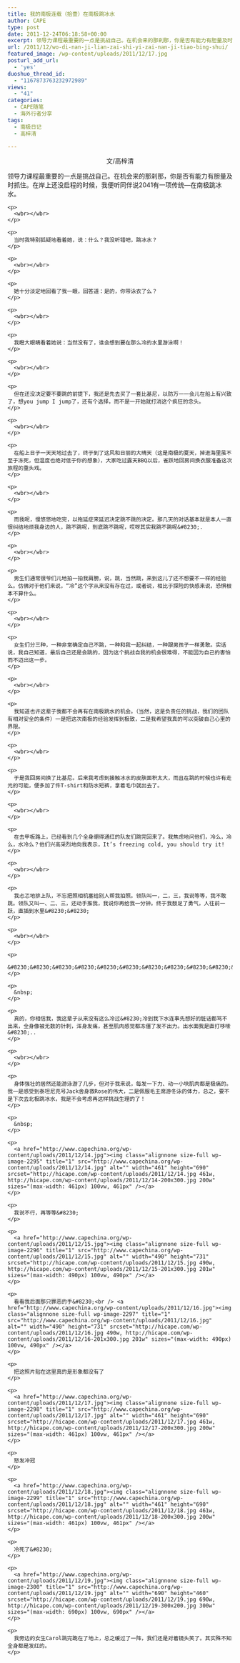 ```yaml
---
title: 我的南极连载（拾壹）在南极跳冰水
author: CAPE
type: post
date: 2011-12-24T06:18:58+00:00
excerpt: 领导力课程最重要的一点是挑战自己。在机会来的那刹那，你是否有能力有胆量及时抓住。在岸上还没启程的时候，我便听同伴说2041有一项传统---在南极跳冰水。
url: /2011/12/wo-di-nan-ji-lian-zai-shi-yi-zai-nan-ji-tiao-bing-shui/
featured_image: /wp-content/uploads/2011/12/17.jpg
posturl_add_url:
  - 'yes'
duoshuo_thread_id:
  - "1167873763232972989"
views:
  - "41"
categories:
  - CAPE随笔
  - 海外行者分享
tags:
  - 南极日记
  - 高梓清

---
```

<p style="text-align: center;">
  文/高梓清
</p>

<p style="text-align: center;">
  <p style="text-align: center;">
    <p>
      领导力课程最重要的一点是挑战自己。在机会来的那刹那，你是否有能力有胆量及时抓住。在岸上还没启程的时候，我便听同伴说2041有一项传统&#8212;在南极跳冰水。
    </p>
    
    <p>
      <wbr></wbr>
    </p>
    
    <p>
      当时我特别狐疑地看着她，说：什么？我没听错吧，跳冰水？
    </p>
    
    <p>
      <wbr></wbr>
    </p>
    
    <p>
      她十分淡定地回看了我一眼，回答道：是的，你带泳衣了么？
    </p>
    
    <p>
      <wbr></wbr>
    </p>
    
    <p>
      我瞪大眼睛看着她说：当然没有了，谁会想到要在那么冷的水里游泳啊！
    </p>
    
    <p>
      <wbr></wbr>
    </p>
    
    <p>
      但在还没决定要不要跳的前提下，我还是先去买了一套比基尼，以防万一一会儿在船上有兴致了，想you jump I jump了，还有个选择，而不是一开始就打消这个疯狂的念头。
    </p>
    
    <p>
      <wbr></wbr>
    </p>
    
    <p>
      在船上日子一天天地过去了，终于到了这风和日丽的大晴天（这是南极的夏天，掉进海里虽不至于冻死，但温度也绝对低于你的想象），大家吃过露天BBQ以后，雀跃地回房间换衣服准备这次旅程的重头戏。
    </p>
    
    <p>
      <wbr></wbr>
    </p>
    
    <p>
      而我呢，慢悠悠地吃完，以拖延症来延迟决定跳不跳的决定。那几天的对话基本就是本人一直很纠结地烦我身边的人，跳不跳呢，到底跳不跳呢，哎呀其实我跳不跳呢&#8230;.
    </p>
    
    <p>
      <wbr></wbr>
    </p>
    
    <p>
      男生们通常很爷们儿地拍一拍我肩膀，说，跳，当然跳，来到这儿了还不想要不一样的经验么。仿佛对于他们来说，“冷”这个字从来没有存在过，或者说，相比于探险的快感来说，恐惧根本不算什么。
    </p>
    
    <p>
      <wbr></wbr>
    </p>
    
    <p>
      女生们分三种，一种非常确定自己不跳，一种和我一起纠结，一种跟男孩子一样勇敢。实话说，我自己知道，最后自己还是会跳的，因为这个挑战自我的机会很难得，不能因为自己的害怕而不迈出这一步。
    </p>
    
    <p>
      <wbr></wbr>
    </p>
    
    <p>
      我知道也许这辈子我都不会再有在南极跳水的机会。（当然，这是负责任的挑战，我们的团队有相对安全的条件）一是把这次南极的经验发挥到极致，二是我希望我真的可以突破自己心里的界限。
    </p>
    
    <p>
      <wbr></wbr>
    </p>
    
    <p>
      于是我回房间换了比基尼。后来我考虑到接触冰水的皮肤面积太大，而且在跳的时候也许有走光的可能，便多加了件T-shirt和防水短裤，拿着毛巾就出去了。
    </p>
    
    <p>
      <wbr></wbr>
    </p>
    
    <p>
      在去甲板路上，已经看到几个全身绷得通红的队友们跳完回来了。我焦虑地问他们，冷么，冷么，水冷么？他们兴高采烈地向我表示，It’s freezing cold, you should try it!
    </p>
    
    <p>
      <wbr></wbr>
    </p>
    
    <p>
      我忐忑地排上队，不忘把照相机塞给别人帮我拍照。领队叫一，二，三，我说等等，我不敢跳。领队又叫一、二、三，还动手推我，我说你再给我一分钟。终于我鼓足了勇气，人往前一跃，直插到水里&#8230;&#8230;
    </p>
    
    <p>
      <wbr></wbr>
    </p>
    
    <p>
      &#8230;&#8230;&#8230;&#8230;&#8230;&#8230;&#8230;&#8230;&#8230;&#8230;&#8230;&#8230;&#8230;&#8230;&#8230;&#8230;&#8230;&#8230;&#8230;&#8230;&#8230;&#8230;&#8230;&#8230;&#8230;&#8230;&#8230;&#8230;&#8230;&#8230;&#8230;&#8230;&#8230;&#8230;..
    </p>
    
    <p>
      &nbsp;
    </p>
    
    <p>
      真的，你相信我，我这辈子从来没有这么冷过&#8230;冷到我下水连事先想好的脏话都骂不出来，全身像被无数的针刺，浑身发痛，甚至肌肉感觉都冻僵了发不出力。出水面我是直打哆嗦&#8230;..
    </p>
    
    <p>
      <wbr></wbr>
    </p>
    
    <p>
      身体强壮的居然还能游泳游了几步，但对于我来说，每发一下力、动一小块肌肉都是极痛的。我一是感受到泰坦尼克号Jack舍身救Rose的伟大，二是佩服毛主席游冬泳的体力，总之，要不是下次去北极跳冰水，我是不会考虑再这样挑战生理的了！
    </p>
    
    <p>
      &nbsp;
    </p>
    
    <p>
      <a href="http://www.capechina.org/wp-content/uploads/2011/12/14.jpg"><img class="alignnone size-full wp-image-2295" title="1" src="http://www.capechina.org/wp-content/uploads/2011/12/14.jpg" alt="" width="461" height="690" srcset="http://hicape.com/wp-content/uploads/2011/12/14.jpg 461w, http://hicape.com/wp-content/uploads/2011/12/14-200x300.jpg 200w" sizes="(max-width: 461px) 100vw, 461px" /></a>
    </p>
    
    <p>
      我说不行，再等等&#8230;
    </p>
    
    <p>
      <a href="http://www.capechina.org/wp-content/uploads/2011/12/15.jpg"><img class="alignnone size-full wp-image-2296" title="1" src="http://www.capechina.org/wp-content/uploads/2011/12/15.jpg" alt="" width="490" height="731" srcset="http://hicape.com/wp-content/uploads/2011/12/15.jpg 490w, http://hicape.com/wp-content/uploads/2011/12/15-201x300.jpg 201w" sizes="(max-width: 490px) 100vw, 490px" /></a>
    </p>
    
    <p>
      看看我后面那只罪恶的手&#8230;<br /> <a href="http://www.capechina.org/wp-content/uploads/2011/12/16.jpg"><img class="alignnone size-full wp-image-2297" title="1" src="http://www.capechina.org/wp-content/uploads/2011/12/16.jpg" alt="" width="490" height="731" srcset="http://hicape.com/wp-content/uploads/2011/12/16.jpg 490w, http://hicape.com/wp-content/uploads/2011/12/16-201x300.jpg 201w" sizes="(max-width: 490px) 100vw, 490px" /></a>
    </p>
    
    <p>
      把这照片贴在这里真的是形象都没有了
    </p>
    
    <p>
      <a href="http://www.capechina.org/wp-content/uploads/2011/12/17.jpg"><img class="alignnone size-full wp-image-2298" title="1" src="http://www.capechina.org/wp-content/uploads/2011/12/17.jpg" alt="" width="461" height="690" srcset="http://hicape.com/wp-content/uploads/2011/12/17.jpg 461w, http://hicape.com/wp-content/uploads/2011/12/17-200x300.jpg 200w" sizes="(max-width: 461px) 100vw, 461px" /></a>
    </p>
    
    <p>
      怒发冲冠
    </p>
    
    <p>
      <a href="http://www.capechina.org/wp-content/uploads/2011/12/18.jpg"><img class="alignnone size-full wp-image-2299" title="1" src="http://www.capechina.org/wp-content/uploads/2011/12/18.jpg" alt="" width="461" height="690" srcset="http://hicape.com/wp-content/uploads/2011/12/18.jpg 461w, http://hicape.com/wp-content/uploads/2011/12/18-200x300.jpg 200w" sizes="(max-width: 461px) 100vw, 461px" /></a>
    </p>
    
    <p>
      冷死了&#8230;
    </p>
    
    <p>
      <a href="http://www.capechina.org/wp-content/uploads/2011/12/19.jpg"><img class="alignnone size-full wp-image-2300" title="1" src="http://www.capechina.org/wp-content/uploads/2011/12/19.jpg" alt="" width="690" height="460" srcset="http://hicape.com/wp-content/uploads/2011/12/19.jpg 690w, http://hicape.com/wp-content/uploads/2011/12/19-300x200.jpg 300w" sizes="(max-width: 690px) 100vw, 690px" /></a>
    </p>
    
    <p>
      我旁边的女生Carol跳完跪在了地上，总之缓过了一阵，我们还是对着镜头笑了。其实殊不知全身都是发红的。
    </p>